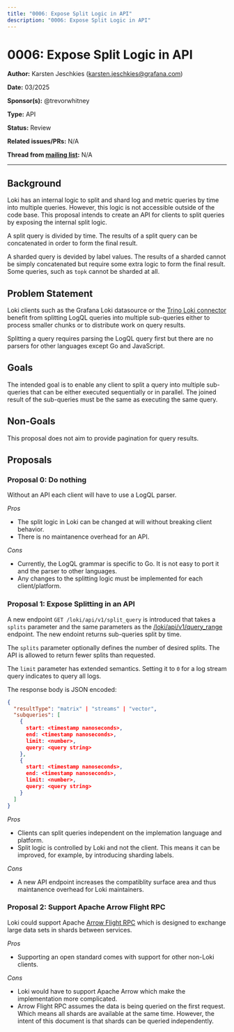 ```yaml
---
title: "0006: Expose Split Logic in API"
description: "0006: Expose Split Logic in API"
---
```


# 0006: Expose Split Logic in API

**Author:** Karsten Jeschkies (karsten.jeschkies@grafana.com)

**Date:** 03/2025

**Sponsor(s):** @trevorwhitney

**Type:** API

**Status:** Review

**Related issues/PRs:** N/A

**Thread from [mailing list](https://groups.google.com/forum/#!forum/lokiproject):** N/A

---

## Background

Loki has an internal logic to split and shard log and metric queries by time into multiple queries. However, this logic is not
accessible outside of the code base. This proposal intends to create an API for clients to split queries by exposing the
internal split logic.

A split query is divided by time. The results of a split query can be concatenated in order to form the final
result.

A sharded query is devided by label values. The results of a sharded cannot be simply concatenated but require some
extra logic to form the final result. Some queries, such as `topk` cannot be sharded at all.

## Problem Statement

Loki clients such as the Grafana Loki datasource or the [Trino Loki
connector](https://github.com/trinodb/trino/tree/master/plugin/trino-loki) benefit from splitting LogQL queries into multiple sub-queries either to process
smaller chunks or to distribute work on query results.

Splitting a query requires parsing the LogQL query first but there are no parsers for other languages except Go and
JavaScript.

## Goals

The intended goal is to enable any client to split a query into multiple sub-queries that can be either executed
sequentially or in parallel. The joined result of the sub-queries must be the same as executing the same query.

## Non-Goals

This proposal does not aim to provide pagination for query results.

## Proposals

### Proposal 0: Do nothing

Without an API each client will have to use a LogQL parser.

*Pros*
- The split logic in Loki can be changed at will without breaking client behavior.
- There is no maintanence overhead for an API.

*Cons*
- Currently, the LogQL grammar is specific to Go. It is not easy to port it and the parser to other languages.
- Any changes to the splitting logic must be implemented for each client/platform.

### Proposal 1: Expose Splitting in an API

A new endpoint `GET /loki/api/v1/split_query` is introduced that takes a `splits` parameter and the same parameters as the [/loki/api/v1/query_range](https://grafana.com/docs/loki/latest/reference/loki-http-api/#query-logs-within-a-range-of-time) endpoint. The new endoint returns sub-queries split by time.

The `splits` parameter optionally defines the number of desired splits. The API is allowed to return fewer splits than requested.

The `limit` parameter has extended semantics. Setting it to `0` for a log stream query indicates to query all logs.

The response body is JSON encoded:

```json
{ 
  "resultType": "matrix" | "streams" | "vector",
  "subqueries": [
    {
      start: <timestamp nanoseconds>,
      end: <timestamp nanoseconds>,
      limit: <number>,
      query: <query string> 
    },
    {
      start: <timestamp nanoseconds>,
      end: <timestamp nanoseconds>,
      limit: <number>,
      query: <query string> 
    }
  ]
}
```

*Pros*
- Clients can split queries independent on the implemation language and platform.
- Split logic is controlled by Loki and not the client. This means it can be improved, for example, by introducing sharding
  labels.

*Cons*
- A new API endpoint increases the compatiblity surface area and thus maintanence overhead for Loki maintainers.

### Proposal 2: Support Apache Arrow Flight RPC

Loki could support Apache [Arrow Flight RPC](https://arrow.apache.org/docs/format/Flight.html) which is designed to
exchange large data sets in shards between services.

*Pros*
- Supporting an open standard comes with support for other non-Loki clients.

*Cons*
- Loki would have to support Apache Arrow which make the implementation more complicated.
- Arrow Flight RPC assumes the data is being queried on the first request. Which means all shards are available at the
  same time. However, the intent of this document is that shards can be queried independently.
